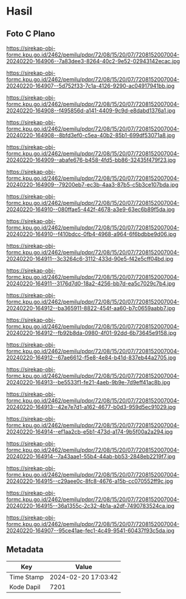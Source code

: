 # Hasil

## Foto C Plano

https://sirekap-obj-formc.kpu.go.id/2462/pemilu/pdpr/72/08/15/20/07/7208152007004-20240220-164906--7a83dee3-8264-40c2-9e52-02943142ecac.jpg

https://sirekap-obj-formc.kpu.go.id/2462/pemilu/pdpr/72/08/15/20/07/7208152007004-20240220-164907--5d752f33-7c1a-4126-9290-ac04917941bb.jpg

https://sirekap-obj-formc.kpu.go.id/2462/pemilu/pdpr/72/08/15/20/07/7208152007004-20240220-164908--f495856d-a141-4409-9c9d-e8dabd1376a1.jpg

https://sirekap-obj-formc.kpu.go.id/2462/pemilu/pdpr/72/08/15/20/07/7208152007004-20240220-164908--8bfd3ef0-c5ea-40b2-85b1-699df53071a8.jpg

https://sirekap-obj-formc.kpu.go.id/2462/pemilu/pdpr/72/08/15/20/07/7208152007004-20240220-164909--abafe676-b458-4fd5-bb86-32435f479f23.jpg

https://sirekap-obj-formc.kpu.go.id/2462/pemilu/pdpr/72/08/15/20/07/7208152007004-20240220-164909--79200eb7-ec3b-4aa3-87b5-c5b3ce107bda.jpg

https://sirekap-obj-formc.kpu.go.id/2462/pemilu/pdpr/72/08/15/20/07/7208152007004-20240220-164910--080ffae5-442f-4678-a3e9-63ec6b89f5da.jpg

https://sirekap-obj-formc.kpu.go.id/2462/pemilu/pdpr/72/08/15/20/07/7208152007004-20240220-164910--f410bdcc-0fb4-4968-a964-6f6bdbbe9d06.jpg

https://sirekap-obj-formc.kpu.go.id/2462/pemilu/pdpr/72/08/15/20/07/7208152007004-20240220-164911--3c3264c6-3112-433d-90e5-f42e5cff04bd.jpg

https://sirekap-obj-formc.kpu.go.id/2462/pemilu/pdpr/72/08/15/20/07/7208152007004-20240220-164911--3176d7d0-18a2-4256-bb7d-ea5c7029c7b4.jpg

https://sirekap-obj-formc.kpu.go.id/2462/pemilu/pdpr/72/08/15/20/07/7208152007004-20240220-164912--ba365911-8822-454f-aa60-b7c0659aabb7.jpg

https://sirekap-obj-formc.kpu.go.id/2462/pemilu/pdpr/72/08/15/20/07/7208152007004-20240220-164912--fb92b8da-0980-4f01-92dd-6b73645e9158.jpg

https://sirekap-obj-formc.kpu.go.id/2462/pemilu/pdpr/72/08/15/20/07/7208152007004-20240220-164912--67ae6612-f5e8-4e84-b41d-837eb44a2705.jpg

https://sirekap-obj-formc.kpu.go.id/2462/pemilu/pdpr/72/08/15/20/07/7208152007004-20240220-164913--be5533f1-fe21-4aeb-9b9e-7d9eff41ac8b.jpg

https://sirekap-obj-formc.kpu.go.id/2462/pemilu/pdpr/72/08/15/20/07/7208152007004-20240220-164913--42e7e7d1-a162-4677-b0d3-959d5ec91029.jpg

https://sirekap-obj-formc.kpu.go.id/2462/pemilu/pdpr/72/08/15/20/07/7208152007004-20240220-164914--ef1aa2cb-e5b1-473d-a174-9b5f00a2a294.jpg

https://sirekap-obj-formc.kpu.go.id/2462/pemilu/pdpr/72/08/15/20/07/7208152007004-20240220-164914--7a43aae1-55b4-44ab-bb53-2848eb2219f7.jpg

https://sirekap-obj-formc.kpu.go.id/2462/pemilu/pdpr/72/08/15/20/07/7208152007004-20240220-164915--c29aee0c-8fc8-4676-a15b-cc070552ff9c.jpg

https://sirekap-obj-formc.kpu.go.id/2462/pemilu/pdpr/72/08/15/20/07/7208152007004-20240220-164915--36a1355c-2c32-4b1a-a2df-7490783524ca.jpg

https://sirekap-obj-formc.kpu.go.id/2462/pemilu/pdpr/72/08/15/20/07/7208152007004-20240220-164907--95ce41ae-fec1-4c49-9541-60437f93c5da.jpg


## Metadata

| Key        | Value               |
| ---------- | ------------------- |
| Time Stamp | 2024-02-20 17:03:42 |
| Kode Dapil | 7201                |



